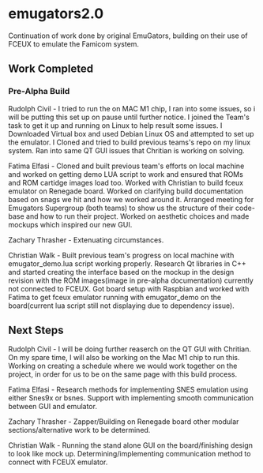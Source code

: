 # emugators2.0
Continuation of work done by original EmuGators, building on their use of FCEUX to emulate the Famicom system.

## Work Completed
### Pre-Alpha Build
Rudolph Civil - I tried to run the on MAC M1 chip, I ran into some issues, so i will be putting this set up on pause until further notice. I joined the Team's task to get it up and running on Linux to help result some issues. I Downloaded Virtual box and used Debian Linux OS and attempted to set up the emulator. I Cloned and tried to build previous teams's repo on my linux system. Ran into same QT GUI issues that Chritian is working on solving. 

Fatima Elfasi - Cloned and built previous team's efforts on local machine and worked on getting demo LUA script to work and ensured that ROMs and ROM cartidge images load too. Worked with Christian to build fceux emulator on Renegade board. Worked on clarifying build documentation based on snags we hit and how we worked around it. Arranged meeting for Emugators Supergroup (both teams) to show us the structure of their code-base and how to run their project. Worked on aesthetic choices and made mockups which inspired our new GUI.

Zachary Thrasher - Extenuating circumstances.

Christian Walk - Built previous team's progress on local machine with emugator_demo.lua script working properly. Research Qt libraries in C++ and started creating the interface based on the mockup in the design revision with the ROM images(image in pre-alpha documentation) currently not connected to FCEUX. Got board setup with Raspbian and worked with Fatima to get fceux emulator running with emugator_demo on the board(current lua script still not displaying due to dependency issue).

## Next Steps
Rudolph Civil - I will be doing further reaserch on the QT GUI with Chritian. On my spare time, I will also be working on the Mac M1 chip to run this. Working on creating a schedule where we would work together on the project, in order for us to be on the same page with this build process. 

Fatima Elfasi - Research methods for implementing SNES emulation using either Snes9x or bsnes. Support with implementing smooth communication between GUI and emulator.

Zachary Thrasher - Zapper/Building on Renegade board other modular sections/alternative work to be determined.

Christian Walk - Running the stand alone GUI on the board/finishing design to look like mock up. Determining/implementing communication method to connect with FCEUX emulator.
